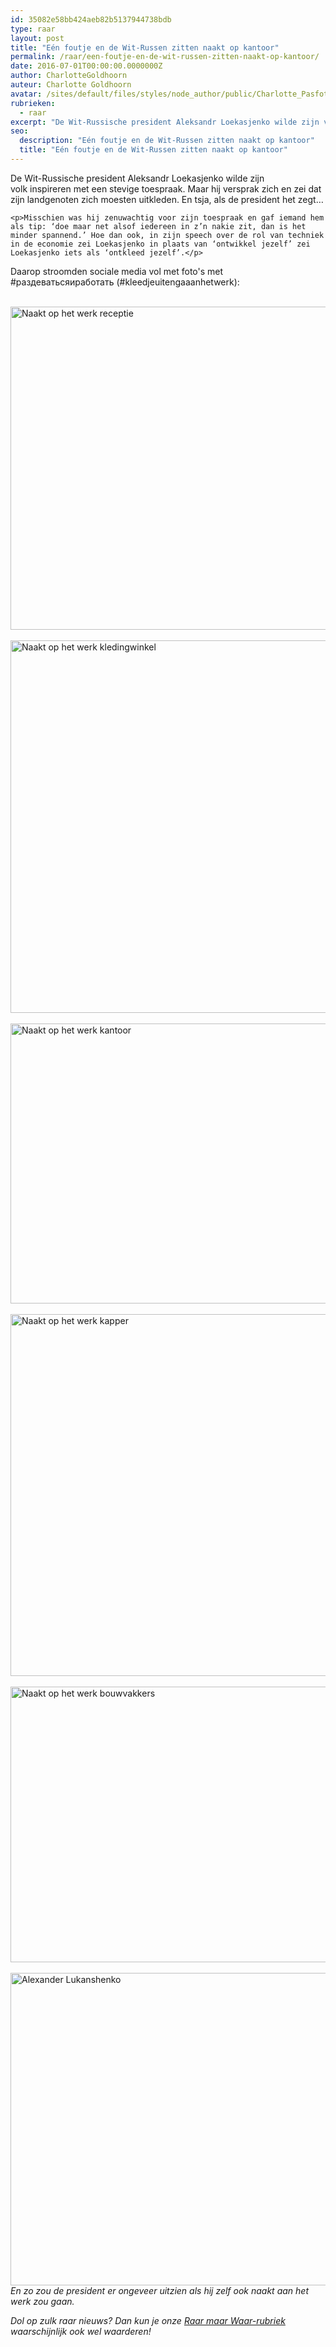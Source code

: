 ```yaml
---
id: 35082e58bb424aeb82b5137944738bdb
type: raar
layout: post
title: "Eén foutje en de Wit-Russen zitten naakt op kantoor"
permalink: /raar/een-foutje-en-de-wit-russen-zitten-naakt-op-kantoor/
date: 2016-07-01T00:00:00.0000000Z
author: CharlotteGoldhoorn
auteur: Charlotte Goldhoorn
avatar: /sites/default/files/styles/node_author/public/Charlotte_PasfotoDSC01555%20EXTRA.jpg?itok=Uh1_j08g
rubrieken:
  - raar
excerpt: "De Wit-Russische president Aleksandr Loekasjenko wilde zijn volk inspireren met een stevige toespraak. Maar hij versprak zich en zei dat zijn landgenoten zich moesten uitkleden. En tsja, als de president het zegt…  "
seo:
  description: "Eén foutje en de Wit-Russen zitten naakt op kantoor"
  title: "Eén foutje en de Wit-Russen zitten naakt op kantoor"
---
```

De Wit-Russische president Aleksandr Loekasjenko wilde zijn volk inspireren met een stevige toespraak. Maar hij versprak zich en zei dat zijn landgenoten zich moesten uitkleden. En tsja, als de president het zegt…  

    <p>Misschien was hij zenuwachtig voor zijn toespraak en gaf iemand hem als tip: ‘doe maar net alsof iedereen in z’n nakie zit, dan is het minder spannend.’ Hoe dan ook, in zijn speech over de rol van techniek in de economie zei Loekasjenko in plaats van ‘ontwikkel jezelf’ zei Loekasjenko iets als ‘ontkleed jezelf’.</p>
<p>Daarop stroomden sociale media vol met foto's met #раздеватьсяиработать (#kleedjeuitengaaanhetwerk):<br><br><div class="media media-element-container media-default"><div id="file-20048" class="file file-image file-image-jpeg">

        
  
  <div class="content">
    <img alt="Naakt op het werk receptie" title="Foto Twitter" height="517" width="586" class="media-element file-default" src="/sites/default/files/Naakt%20op%20het%20werk%20receptie.JPG">  </div>

  
</div>
</div><br><div class="media media-element-container media-default"><div id="file-20049" class="file file-image file-image-jpeg">

        
  
  <div class="content">
    <img alt="Naakt op het werk kledingwinkel" title="Foto Instagram" height="596" width="805" class="media-element file-default" src="/sites/default/files/Naakt%20op%20het%20werk%20kledingwinkel.JPG">  </div>

  
</div>
</div><br><div class="media media-element-container media-default"><div id="file-20050" class="file file-image file-image-jpeg">

        
  
  <div class="content">
    <img alt="Naakt op het werk kantoor" title="Foto Instagram" height="448" width="915" class="media-element file-default" src="/sites/default/files/Naakt%20op%20het%20werk%20kantoor.JPG">  </div>

  
</div>
</div><br><div class="media media-element-container media-default"><div id="file-20051" class="file file-image file-image-jpeg">

        
  
  <div class="content">
    <img alt="Naakt op het werk kapper" title="Foto Instagram" height="579" width="927" class="media-element file-default" src="/sites/default/files/Naakt%20op%20het%20werk%20kapper.JPG">  </div>

  
</div>
</div><br><div class="media media-element-container media-default"><div id="file-20052" class="file file-image file-image-jpeg">

        
  
  <div class="content">
    <img alt="Naakt op het werk bouwvakkers" title="Foto Instagram" height="441" width="911" class="media-element file-default" src="/sites/default/files/Naakt%20op%20het%20werk%20bouwvakkers.JPG">  </div>

  
</div>
</div><br><div class="media media-element-container media-default"><div id="file-20053" class="file file-image file-image-jpeg">

        
  
  <div class="content">
    <img alt="Alexander Lukanshenko" title="Foto EPA/Dreamstime; bewerking 7Days" height="500" width="850" class="media-element file-default" src="/sites/default/files/ANP-46233358%20Alexander%20Lukanshenko%20naakt%20aan%20het%20werk%20speech.jpg">  </div>

  
</div>
</div><em>En zo zou de president er ongeveer uitzien als hij zelf ook naakt aan het werk zou gaan. </em>
<p><em>Dol op zulk raar nieuws? Dan kun je onze <a href="/raar">Raar maar Waar-rubriek</a> waarschijnlijk ook wel waarderen!</em></p>  
